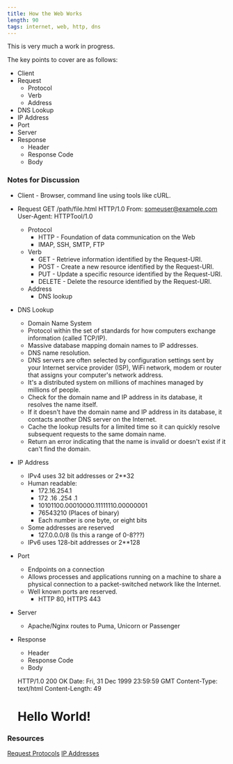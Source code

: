 ```yaml
---
title: How the Web Works
length: 90
tags: internet, web, http, dns
---
```


This is very much a work in progress.

The key points to cover are as follows:
- Client
- Request
  - Protocol
  - Verb
  - Address
- DNS Lookup
- IP Address
- Port
- Server
- Response
  - Header
  - Response Code
  - Body

### Notes for Discussion

- Client - Browser, command line using tools like cURL.

- Request
  GET /path/file.html HTTP/1.0
  From: someuser@example.com
  User-Agent: HTTPTool/1.0

  - Protocol
    - HTTP - Foundation of data communication on the Web
    - IMAP, SSH, SMTP, FTP
  - Verb
    - GET - Retrieve information identified by the Request-URI.
    - POST - Create a new resource identified by the Request-URI.
    - PUT - Update a specific resource identified by the Request-URI.
    - DELETE - Delete the resource identified by the Request-URI.
  - Address
    - DNS lookup


- DNS Lookup
  - Domain Name System
  - Protocol within the set of standards for how computers exchange information (called TCP/IP).
  - Massive database mapping domain names to IP addresses.
  - DNS name resolution.
  - DNS servers are often selected by configuration settings sent by your Internet service provider (ISP), WiFi network,
    modem or router that assigns your computer's network address.
  - It's a distributed system on millions of machines managed by millions of people.
  - Check for the domain name and IP address in its database, it resolves the name itself.
  - If it doesn't have the domain name and IP address in its database, it contacts another DNS server on the Internet.
  - Cache the lookup results for a limited time so it can quickly resolve subsequent requests to the same domain name.
  - Return an error indicating that the name is invalid or doesn't exist if it can't find the domain.


- IP Address
  - IPv4 uses 32 bit addresses or 2**32
  - Human readable:
    - 172.16.254.1
    - 172     .16      .254     .1
    - 10101100.00010000.11111110.00000001
    - 76543210 (Places of binary)
    - Each number is one byte, or eight bits
  - Some addresses are reserved
    - 127.0.0.0/8 (Is this a range of 0-8???)
  - IPv6 uses 128-bit addresses or 2**128


- Port
  - Endpoints on a connection
  - Allows processes and applications running on a machine to share a physical connection to a packet-switched network like the Internet.
  - Well known ports are reserved.
    - HTTP 80, HTTPS 443


- Server
  - Apache/Nginx routes to Puma, Unicorn or Passenger


- Response
  - Header
  - Response Code
  - Body

  HTTP/1.0 200 OK
  Date: Fri, 31 Dec 1999 23:59:59 GMT
  Content-Type: text/html
  Content-Length: 49

  <html>
  <body>
  <h1>Hello World!</h1>
  </body>
  </html>

### Resources
[Request Protocols](http://www.w3.org/Protocols/rfc2616/rfc2616-sec9.html)
[IP Addresses](http://en.wikipedia.org/wiki/IPv4#Addressing)

